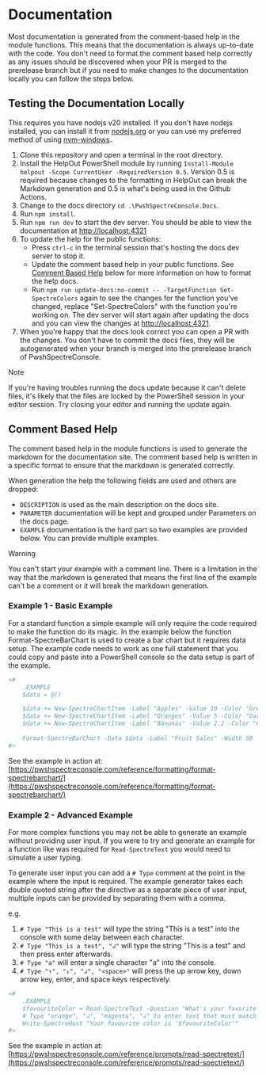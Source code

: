 # Documentation

Most documentation is generated from the comment-based help in the module functions. This means that the documentation is always up-to-date with the code. You don't need to format the comment based help correctly as any issues should be discovered when your PR is merged to the prerelease branch but if you need to make changes to the documentation locally you can follow the steps below.  

## Testing the Documentation Locally

This requires you have nodejs v20 installed. If you don't have nodejs installed, you can install it from [nodejs.org](https://nodejs.org/) or you can use my preferred method of using [nvm-windows](https://github.com/coreybutler/nvm-windows).

1. Clone this repository and open a terminal in the root directory.
2. Install the HelpOut PowerShell module by running `Install-Module helpout -Scope CurrentUser -RequiredVersion 0.5`. Version 0.5 is required because changes to the formatting in HelpOut can break the Markdown generation and 0.5 is what's being used in the Github Actions.
3. Change to the docs directory `cd .\PwshSpectreConsole.Docs`.
4. Run `npm install`.
5. Run `npm run dev` to start the dev server. You should be able to view the documentation at [http://localhost:4321](http://localhost:4321)  
6. To update the help for the public functions:
   - Press `ctrl-c` in the terminal session that's hosting the docs dev server to stop it.
   - Update the comment based help in your public functions. See [Comment Based Help](#comment-based-help) below for more information on how to format the help docs.
   - Run `npm run update-docs:no-commit -- -TargetFunction Set-SpectreColors` again to see the changes for the function you've changed, replace "Set-SpectreColors" with the function you're working on. The dev server will start again after updating the docs and you can view the changes at [http://localhost:4321](http://localhost:4321).  
7. When you're happy that the docs look correct you can open a PR with the changes. You don't have to commit the docs files, they will be autogenerated when your branch is merged into the prerelease branch of PwshSpectreConsole.

> [!NOTE]  
> If you're having troubles running the docs update because it can't delete files, it's likely that the files are locked by the PowerShell session in your editor session. Try closing your editor and running the update again.

## Comment Based Help

The comment based help in the module functions is used to generate the markdown for the documentation site. The comment based help is written in a specific format to ensure that the markdown is generated correctly.

When generation the help the following fields are used and others are dropped:

- `DESCRIPTION` is used as the main description on the docs site.
- `PARAMETER` documentation will be kept and grouped under Parameters on the docs page.
- `EXAMPLE` documentation is the hard part so two examples are provided below. You can provide multiple examples.
  
> [!WARNING]  
> You can't start your example with a comment line. There is a limitation in the way that the markdown is generated that means the first line of the example can't be a comment or it will break the markdown generation.

### Example 1 - Basic Example

For a standard function a simple example will only require the code required to make the function do its magic. In the example below the function Format-SpectreBarChart is used to create a bar chart but it requires data setup. The example code needs to work as one full statement that you could copy and paste into a PowerShell console so the data setup is part of the example.

```powershell
<#
    .EXAMPLE
    $data = @()

    $data += New-SpectreChartItem -Label "Apples" -Value 10 -Color "Green"
    $data += New-SpectreChartItem -Label "Oranges" -Value 5 -Color "DarkOrange"
    $data += New-SpectreChartItem -Label "Bananas" -Value 2.2 -Color "#FFFF00"
    
    Format-SpectreBarChart -Data $data -Label "Fruit Sales" -Width 50
#>
```

See the example in action at: [https://pwshspectreconsole.com/reference/formatting/format-spectrebarchart/](https://pwshspectreconsole.com/reference/formatting/format-spectrebarchart/)

### Example 2 - Advanced Example

For more complex functions you may not be able to generate an example without providing user input. If you were to try and generate an example for a function like was required for `Read-SpectreText` you would need to simulate a user typing.

To generate user input you can add a `# Type` comment at the point in the example where the input is required. The example generator takes each double quoted string after the directive as a separate piece of user input, multiple inputs can be provided by separating them with a comma.

e.g.

1. `# Type "This is a test"` will type the string "This is a test" into the console with some delay between each character.  
2. `# Type "This is a test", "↲"` will type the string "This is a test" and then press enter afterwards.
3. `# Type "a"` will enter a single character "a" into the console.
4. `# Type "↑", "↓", "↲", "<space>"` will press the up arrow key, down arrow key, enter, and space keys respectively.

```powershell
<#
    .EXAMPLE
    $favouriteColor = Read-SpectreText -Question "What's your favorite color?" -AnswerColor "Cyan1" -Choices "Black", "Green", "Magenta", "I'll never tell!"
    # Type "orange", "↲", "magenta", "↲" to enter text that must match a choice in the choices list, orange will be rejected, magenta will be accepted
    Write-SpectreHost "Your favourite color is '$favouriteColor'"
#>
```

See the example in action at: [https://pwshspectreconsole.com/reference/prompts/read-spectretext/](https://pwshspectreconsole.com/reference/prompts/read-spectretext/)
